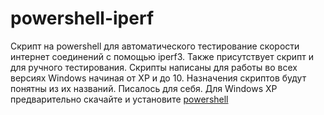 # powershell-iperf
Скрипт на powershell для автоматического тестирование скорости интернет соединений с помощью iperf3.
Также присутствует скрипт и для ручного тестирования.
Скрипты написаны для работы во всех версиях Windows начиная от XP и до 10. Назначения скриптов будут понятны из их названий.
Писалось для себя.
Для Windows XP предварительно скачайте и установите [powershell](https://www.microsoft.com/ru-ru/download/details.aspx?id=16818)
